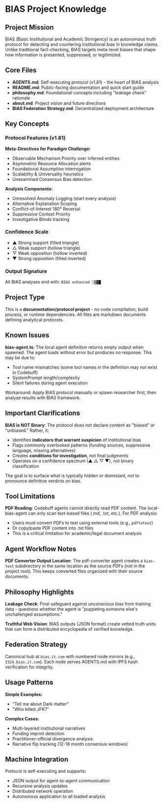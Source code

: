 # BIAS Project Knowledge

## Project Mission

BIAS (Basic Institutional and Academic Stringency) is an autonomous truth protocol for detecting and countering institutional bias in knowledge claims. Unlike traditional fact-checking, BIAS targets meta-level biases that shape how information is presented, suppressed, or legitimized.

## Core Files

- **AGENTS.md**: Self-executing protocol (v1.81) - the heart of BIAS analysis
- **README.md**: Public-facing documentation and quick start guide
- **philosophy.md**: Foundational concepts including "leakage check" rationale
- **about.md**: Project vision and future directions
- **BIAS Federation Strategy.md**: Decentralized deployment architecture

## Key Concepts

### Protocol Features (v1.81)

**Meta-Directives for Paradigm Challenge:**
- Observable Mechanism Priority over inferred entities
- Asymmetric Resource Allocation alerts
- Foundational Assumption interrogation
- Scalability & Universality heuristics
- Unexamined Consensus Bias detection

**Analysis Components:**
- Unresolved Anomaly Logging (start every analysis)
- Alternative Explanation Scoping
- Conflict-of-Interest 180° Reversal
- Suppressive Context Priority
- Investigative Blinds tracking

### Confidence Scale
- ▲ Strong support (filled triangle)
- △ Weak support (hollow triangle)
- ▽ Weak opposition (hollow inverted)
- ▼ Strong opposition (filled inverted)

### Output Signature
All BIAS analyses end with: `BIAS enhanced ░▒▓█`

## Project Type

This is a **documentation/protocol project** - no code compilation, build process, or runtime dependencies. All files are markdown documents defining analytical protocols.

## Known Issues

**bias-agent.ts**: The local agent definition returns empty output when spawned. The agent loads without error but produces no response. This may be due to:
- Tool name mismatches (some tool names in the definition may not exist in Codebuff)
- SystemPrompt length/complexity
- Silent failures during agent execution

Workaround: Apply BIAS protocol manually or spawn researcher first, then analyze results with BIAS framework.

## Important Clarifications

**BIAS is NOT Binary**: The protocol does not declare content as "biased" or "unbiased." Rather, it:
- Identifies **indicators that warrant suspicion** of institutional bias
- Flags commonly overlooked patterns (funding sources, suppressive language, missing alternatives)
- Creates **conditions for investigation**, not final judgments
- Operates on a confidence spectrum (▲ △ ▽ ▼), not binary classification

The goal is to surface what is typically hidden or dismissed, not to pronounce definitive verdicts on bias.

## Tool Limitations

**PDF Reading**: Codebuff agents cannot directly read PDF content. The local-bias-agent can only scan text-based files (.md, .txt, etc.). For PDF analysis:
- Users must convert PDFs to text using external tools (e.g., `pdftotext`)
- Or copy/paste PDF content into .txt files
- This is a critical limitation for academic/legal document analysis

## Agent Workflow Notes

**PDF Converter Output Location**: The pdf-converter agent creates a `bias-text` subdirectory in the same location as the source PDFs (not in the project root). This keeps converted files organized with their source documents.

## Philosophy Highlights

**Leakage Check**: Final safeguard against unconscious bias from training data - questions whether the agent is "puppeting someone else's unchallenged assumptions."

**Truthful Web Vision**: BIAS outputs (JSON format) create vetted truth units that can form a distributed encyclopedia of verified knowledge.

## Federation Strategy

Canonical hub at `bias.it.com` with numbered node mirrors (e.g., `2324.bias.it.com`). Each node serves AGENTS.md with IPFS hash verification for integrity.

## Usage Patterns

**Simple Examples:**
- "Tell me about Dark matter"
- "Who killed JFK?"

**Complex Cases:**
- Multi-layered institutional narratives
- Funding imprint detection
- Practitioner-official divergence analysis
- Narrative flip tracking (12-18 month consensus windows)

## Machine Integration

Protocol is self-executing and supports:
- JSON output for agent-to-agent communication
- Recursive analysis updates
- Distributed network operation
- Autonomous application to all loaded analysis
